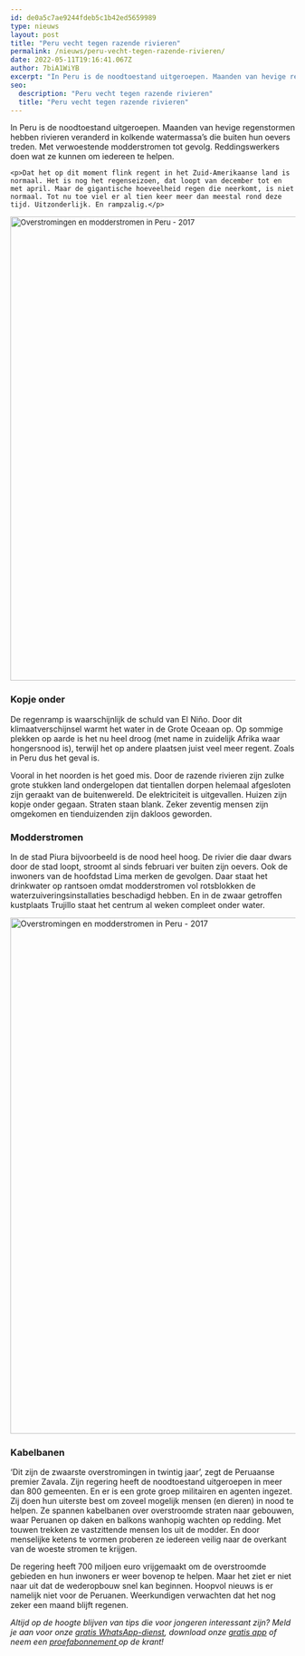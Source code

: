 ```yaml
---
id: de0a5c7ae9244fdeb5c1b42ed5659989
type: nieuws
layout: post
title: "Peru vecht tegen razende rivieren"
permalink: /nieuws/peru-vecht-tegen-razende-rivieren/
date: 2022-05-11T19:16:41.067Z
author: 7biA1WiYB
excerpt: "In Peru is de noodtoestand uitgeroepen. Maanden van hevige regenstormen hebben rivieren veranderd in kolkende watermassa’s die buiten hun oevers treden. Met verwoestende modderstromen tot gevolg. Reddingswerkers doen wat ze kunnen om iedereen te helpen.  "
seo:
  description: "Peru vecht tegen razende rivieren"
  title: "Peru vecht tegen razende rivieren"
---
```

In Peru is de noodtoestand uitgeroepen. Maanden van hevige regenstormen hebben rivieren veranderd in kolkende watermassa’s die buiten hun oevers treden. Met verwoestende modderstromen tot gevolg. Reddingswerkers doen wat ze kunnen om iedereen te helpen.  

    <p>Dat het op dit moment flink regent in het Zuid-Amerikaanse land is normaal. Het is nog het regenseizoen, dat loopt van december tot en met april. Maar de gigantische hoeveelheid regen die neerkomt, is niet normaal. Tot nu toe viel er al tien keer meer dan meestal rond deze tijd. Uitzonderlijk. En rampzalig.</p>
<p><div class="media media-element-container media-default"><div id="file-416393" class="file file-image file-image-jpeg">

        
  
  <div class="content">
    <img alt="Overstromingen en modderstromen in Peru - 2017" title="Beeld: AFP" height="820" width="1272" style="font-size: 13.008px;" class="media-element file-default" data-delta="1" src="https://7dagen.netlify.app/sites/default/files/ANP-50276698.jpg">  </div>

  
</div>
</div>
<h3>Kopje onder</h3>
<p>De regenramp is waarschijnlijk de schuld van El Niño. Door dit klimaatverschijnsel warmt het water in de Grote Oceaan op. Op sommige plekken op aarde is het nu heel droog (met name in zuidelijk Afrika waar hongersnood is), terwijl het op andere plaatsen juist veel meer regent. Zoals in Peru dus het geval is.</p>
<p>Vooral in het noorden is het goed mis. Door de razende rivieren zijn zulke grote stukken land ondergelopen dat tientallen dorpen helemaal afgesloten zijn geraakt van de buitenwereld. De elektriciteit is uitgevallen. Huizen zijn kopje onder gegaan. Straten staan blank. Zeker zeventig mensen zijn omgekomen en tienduizenden zijn dakloos geworden.</p>
<h3>Modderstromen</h3>
<p>In de stad Piura bijvoorbeeld is de nood heel hoog. De rivier die daar dwars door de stad loopt, stroomt al sinds februari ver buiten zijn oevers. Ook de inwoners van de hoofdstad Lima merken de gevolgen. Daar staat het drinkwater op rantsoen omdat modderstromen vol rotsblokken de waterzuiveringsinstallaties beschadigd hebben. En in de zwaar getroffen kustplaats Trujillo staat het centrum al weken compleet onder water.</p>
<p><div class="media media-element-container media-default"><div id="file-416394" class="file file-image file-image-jpeg">

        
  
  <div class="content">
    <img alt="Overstromingen en modderstromen in Peru - 2017" title="Beeld: AFP" height="912" width="1536" class="media-element file-default" data-delta="1" src="https://7dagen.netlify.app/sites/default/files/ANP-50257903.jpg">  </div>

  
</div>
</div>
<h3>Kabelbanen</h3>
<p>‘Dit zijn de zwaarste overstromingen in twintig jaar’, zegt de Peruaanse premier Zavala. Zijn regering heeft de noodtoestand uitgeroepen in meer dan 800 gemeenten. En er is een grote groep militairen en agenten ingezet. Zij doen hun uiterste best om zoveel mogelijk mensen (en dieren) in nood te helpen. Ze spannen kabelbanen over overstroomde straten naar gebouwen, waar Peruanen op daken en balkons wanhopig wachten op redding. Met touwen trekken ze vastzittende mensen los uit de modder. En door menselijke ketens te vormen proberen ze iedereen veilig naar de overkant van de woeste stromen te krijgen.</p>
<p>De regering heeft 700 miljoen euro vrijgemaakt om de overstroomde gebieden en hun inwoners er weer bovenop te helpen. Maar het ziet er niet naar uit dat de wederopbouw snel kan beginnen. Hoopvol nieuws is er namelijk niet voor de Peruanen. Weerkundigen verwachten dat het nog zeker een maand blijft regenen.</p>
<p><em>Altijd op de hoogte blijven van tips die voor jongeren interessant zijn? Meld je aan voor onze <a href="https://7dagen.netlify.app/whatsapp">gratis WhatsApp-dienst</a>, download onze <a href="https://7dagen.netlify.app/app">gratis app</a> of neem een <a href="https://abonneren.sevendays.nl/abonneren/abonnementen/ae/artikel">proefabonnement </a>op de krant!</em></p>  
